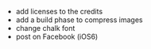* add licenses to the credits
* add a build phase to compress images
* change chalk font
* post on Facebook (iOS6)
